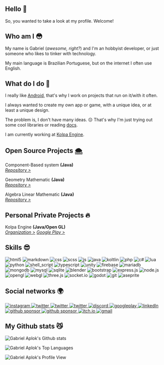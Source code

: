 ## Hello 👋

So, you wanted to take a look at my profile. Welcome!

## Who am I 😳

My name is Gabriel (_*awesome, right?*_) and I'm an hobbyist developer, or just someone who likes to tinker with technology.

My main language is Brazilian Portuguese, but on the internet I often use English.

## What do I do 🔭

I really like [Android](https://android.com), that's why I work on projects that run on it/with it often.

I always wanted to create my own app or game, with a unique idea, or at least a unique design.

The problem is, I don't have many ideas. 😔
That's why I'm just trying out some cool libraries or reading [docs](https://developer.android.com).

I am currently working at [Kolpa Engine](https://github.com/KolpaEngine).

## Open Source Projects 🌨
Component-Based system **(Java)** <br>
*[Repository >](https://github.com/gabriel-aplok/component-based-system)*

Geometry Mathematic **(Java)** <br>
*[Repository >](https://github.com/gabriel-aplok/geo-math)*

Algebra Linear Mathematic **(Java)** <br>
*[Repository >](https://github.com/gabriel-aplok/math-linear-algebra)*

## Personal Private Projects 🔥
Kolpa Engine **(Java/Open GL)** <br>
*[Organization >](https://github.com/kolpa-engine)*
*[Google Play >](https://play.google.com/store/apps/details?id=com.kolpa.engine)*

## Skills 😎
<div style="display: inline_block">
  <img alt="html5" src="https://img.shields.io/badge/html5-%23E34F26.svg?style=for-the-badge&logo=html5&logoColor=white" />
  <img alt="markdown" src="https://img.shields.io/badge/Markdown-000000?style=for-the-badge&logo=markdown&logoColor=white" />
  <img alt="css" src="https://img.shields.io/badge/css3-%231572B6.svg?style=for-the-badge&logo=css3&logoColor=white" />
  <img alt="scss" src="https://img.shields.io/badge/Sass-CC6699?style=for-the-badge&logo=sass&logoColor=white" />
  <img alt="js" src="https://img.shields.io/badge/javascript-%23323330.svg?style=for-the-badge&logo=javascript&logoColor=%23F7DF1E" />
  <img alt="java" src="https://img.shields.io/badge/java-%23ED8B00.svg?style=for-the-badge&logo=java&logoColor=white" />
  <img alt="koltlin" src="https://img.shields.io/badge/kotlin-%230095D5.svg?style=for-the-badge&logo=kotlin&logoColor=white" />
  <img alt="php" src="https://img.shields.io/badge/php-%23777BB4.svg?style=for-the-badge&logo=php&logoColor=white" />
  <img alt="c#" src="https://img.shields.io/badge/c%23-%23239120.svg?style=for-the-badge&logo=c-sharp&logoColor=white" />
  <img alt="lua" src="https://img.shields.io/badge/lua-%232C2D72.svg?style=for-the-badge&logo=lua&logoColor=white" />
  <img alt="python" src="https://img.shields.io/badge/python-3670A0?style=for-the-badge&logo=python&logoColor=ffdd54" />
  <img alt="shell_script" src="https://img.shields.io/badge/shell_script-%23121011.svg?style=for-the-badge&logo=gnu-bash&logoColor=white" />
  <img alt="typescript" src="https://img.shields.io/badge/typescript-%23007ACC.svg?style=for-the-badge&logo=typescript&logoColor=white" />
  <img alt="unity" src="https://img.shields.io/badge/unity-%23000000.svg?style=for-the-badge&logo=unity&logoColor=white" />
  <img alt="firebase" src="https://img.shields.io/badge/Firebase-039BE5?style=for-the-badge&logo=Firebase&logoColor=white" />
  <img alt="mariadb" src="https://img.shields.io/badge/MariaDB-003545?style=for-the-badge&logo=mariadb&logoColor=white" />
  <img alt="mongodb" src="https://img.shields.io/badge/MongoDB-%234ea94b.svg?style=for-the-badge&logo=mongodb&logoColor=white" />
  <img alt="mysql" src="https://img.shields.io/badge/mysql-%2300f.svg?style=for-the-badge&logo=mysql&logoColor=white" />
  <img alt="sqlite" src="https://img.shields.io/badge/sqlite-%2307405e.svg?style=for-the-badge&logo=sqlite&logoColor=white" />
  <img alt="blender" src="https://img.shields.io/badge/blender-%23F5792A.svg?style=for-the-badge&logo=blender&logoColor=white" />
  <img alt="bootstrap" src="https://img.shields.io/badge/bootstrap-%23563D7C.svg?style=for-the-badge&logo=bootstrap&logoColor=white" />
  <img alt="express.js" src="https://img.shields.io/badge/express.js-%23404d59.svg?style=for-the-badge&logo=express&logoColor=%2361DAFB" />
  <img alt="node.js" src="https://img.shields.io/badge/node.js-6DA55F?style=for-the-badge&logo=node.js&logoColor=white" />
  <img alt="opengl" src="https://img.shields.io/badge/OpenGL-%23FFFFFF.svg?style=for-the-badge&logo=opengl" />
  <img alt="webgl" src="https://img.shields.io/badge/WebGL-990000?logo=webgl&logoColor=white&style=for-the-badge" />
  <img alt="three.js" src="https://img.shields.io/badge/threejs-black?style=for-the-badge&logo=three.js&logoColor=white" />
  <img alt="socket.io" src="https://img.shields.io/badge/Socket.io-black?style=for-the-badge&logo=socket.io&badgeColor=010101" />
  <img alt="godot" src="https://img.shields.io/badge/GODOT-%23FFFFFF.svg?style=for-the-badge&logo=godot-engine" />
  <img alt="git" src="https://img.shields.io/badge/git-%23F05033.svg?style=for-the-badge&logo=git&logoColor=white" />
  <img alt="aseprite" src="https://img.shields.io/badge/Aseprite-FFFFFF?style=for-the-badge&logo=Aseprite&logoColor=#7D929E" />
</div>

## Social networks 🌍
<div style="display: inline_block">
  <a href="https://instagram.com/gabriel__yeah">
    <img alt="instagram" src="https://img.shields.io/badge/Instagram-%23E4405F.svg?style=for-the-badge&logo=Instagram&logoColor=white" />
  </a>
  <a href="https://twitter.com/GabrielAplok">
    <img alt="twitter" src="https://img.shields.io/badge/Twitter-%231DA1F2.svg?style=for-the-badge&logo=Twitter&logoColor=white" />
  </a>
  <a href="https://youtube.com/GabrielAplok">
    <img alt="twitter" src="https://img.shields.io/badge/YouTube-%23FF0000.svg?style=for-the-badge&logo=YouTube&logoColor=white" />
  </a>
  <a href="https://t.me/GabrielAplok">
    <img alt="twitter" src="https://img.shields.io/badge/Telegram-2CA5E0?style=for-the-badge&logo=telegram&logoColor=white" />
  </a>
  <a href="https://gabrielaplok.github.io/discord">
    <img alt="discord" src="https://img.shields.io/badge/Discord-%237289DA.svg?style=for-the-badge&logo=discord&logoColor=white" />
  </a>
  <a href="https://play.google.com/store/apps/dev?id=8726283399583812148">
    <img alt="googleplay" src="https://img.shields.io/badge/Google_Play-414141?style=for-the-badge&logo=google-play&logoColor=white" />
  </a>
  <a href="https://www.linkedin.com/in/gabrielaplok">
    <img alt="linkedIn" src="https://img.shields.io/badge/LinkedIn-0077B5?style=for-the-badge&logo=linkedin&logoColor=white" />
  </a>
  <a href="https://github.com/sponsors/gabriel-aplok">
    <img alt="github sponsor" src="https://img.shields.io/badge/sponsor-30363D?style=for-the-badge&logo=GitHub-Sponsors&logoColor=#EA4AAA" />
  </a>
  <a href="https://www.patreon.com/gabriel_aplok">
    <img alt="github sponsor" src="https://img.shields.io/badge/Patreon-F96854?style=for-the-badge&logo=patreon&logoColor=white" />
  </a>
  <a href="https://gabriel-aplok.itch.io">
    <img alt="itch.io" src="https://img.shields.io/badge/Itch-%23FF0B34.svg?style=for-the-badge&logo=Itch.io&logoColor=white" />
  </a>
  <a href="mailto:gabrielaplok.contact@gmail.com">
    <img alt="gmail" src="https://img.shields.io/badge/Gmail-D14836?style=for-the-badge&logo=gmail&logoColor=white" />
  </a>
</div>

## My Github stats 😼
![Gabriel Aplok's Github stats](https://github-readme-stats.vercel.app/api?username=gabriel-aplok&show_icons=true&theme=dark)

![Gabriel Aplok's Top Languages](https://github-readme-stats.vercel.app/api/top-langs/?username=gabriel-aplok&layout=compact&theme=dark)

![Gabriel Aplok's Profile View](https://komarev.com/ghpvc/?username=gabriel-aplok&color=FF4545&style=for-the-badge)
